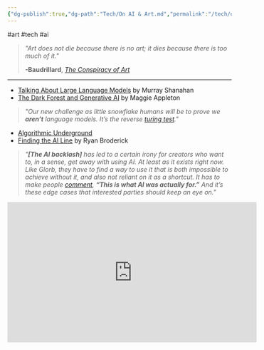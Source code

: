 ```yaml
---
{"dg-publish":true,"dg-path":"Tech/On AI & Art.md","permalink":"/tech/on-ai-and-art/","noteIcon":"1","updated":"2025-07-20T19:32:06.677-07:00"}
---
```


#art #tech #ai
> *"Art does not die because there is no art; it dies because there is too much of it."*
> 
> **-Baudrillard**, *[The Conspiracy of Art](https://library.brads.house/index.php?page=13&id=844#cover)*
---
* [Talking About Large Language Models](https://arxiv.org/abs/2212.03551) by Murray Shanahan
* [The Dark Forest and Generative AI](https://maggieappleton.com/ai-dark-forest) by Maggie Appleton
> *"Our new challenge as little snowflake humans will be to prove we **aren’t** language models. It’s the reverse [turing test](https://en.wikipedia.org/wiki/Turing_test)."*
* [Algorithmic Underground](https://jmsdnns.com/tech/algo-underground/)
* [Finding the AI Line](https://www.garbageday.email/p/finding-ai-line)  by Ryan Broderick
> *"**[The AI backlash]** has led to a certain irony for creators who want to, in a sense, get away with using AI. At least as it exists right now. Like Glorb, they have to find a way to use it that is both impossible to achieve without it, and also not reliant on it as a shortcut. It has to make people [comment](https://www.tiktok.com/t/ZTL5uXtkN/?utm_source=www.garbageday.email&utm_medium=referral&utm_campaign=finding-the-ai-line), **“This is what AI was actually for.”** And it’s these edge cases that interested parties should keep an eye on."*

<iframe width="560" height="315" src="https://www.youtube.com/embed/pL9o_BwSN-o?si=UVMPFtyNNATKhS5Z" title="YouTube video player" frameborder="0" allow="accelerometer; autoplay; clipboard-write; encrypted-media; gyroscope; picture-in-picture; web-share" referrerpolicy="strict-origin-when-cross-origin" allowfullscreen></iframe>